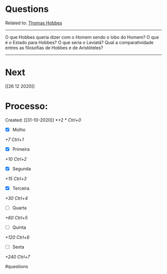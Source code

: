# Questions
Related to: [Thomas Hobbes](Thomas%20Hobbes.md)

---

O que Hobbes queria dizer com o Homem sendo o lobo do Homem?
O que é o Estado para Hobbes?
O que seria o Leviatã?
Qual a comparatividade entres as filosofias de Hobbes e de Aristóteles?

---
# Next
[[26 12 2020]]
# Processo:
Created: [[31-10-2020]]
*+2 *  *Ctrl+0*
- [x] Molho  

*+7*  *Ctrl+1*

- [x] Primeira 

*+10*  *Ctrl+2*

- [x] Segunda

*+15*  *Ctrl+3*

- [x] Terceira 

*+30*  *Ctrl+4*

- [ ] Quarta 

*+60*  *Ctrl+5*

- [ ] Quinta 

*+120*  *Ctrl+6*

- [ ] Sexta 

*+240*  *Ctrl+7*


#questions